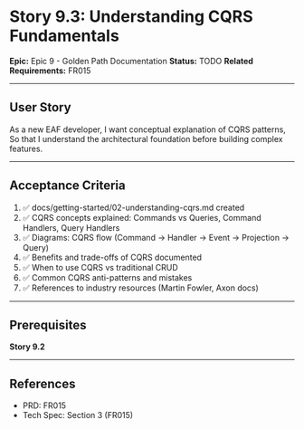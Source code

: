 # Story 9.3: Understanding CQRS Fundamentals

**Epic:** Epic 9 - Golden Path Documentation
**Status:** TODO
**Related Requirements:** FR015

---

## User Story

As a new EAF developer,
I want conceptual explanation of CQRS patterns,
So that I understand the architectural foundation before building complex features.

---

## Acceptance Criteria

1. ✅ docs/getting-started/02-understanding-cqrs.md created
2. ✅ CQRS concepts explained: Commands vs Queries, Command Handlers, Query Handlers
3. ✅ Diagrams: CQRS flow (Command → Handler → Event → Projection → Query)
4. ✅ Benefits and trade-offs of CQRS documented
5. ✅ When to use CQRS vs traditional CRUD
6. ✅ Common CQRS anti-patterns and mistakes
7. ✅ References to industry resources (Martin Fowler, Axon docs)

---

## Prerequisites

**Story 9.2**

---

## References

- PRD: FR015
- Tech Spec: Section 3 (FR015)
